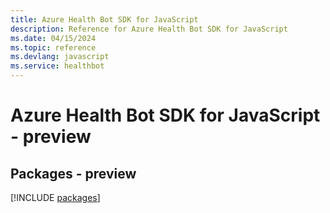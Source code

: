 ```yaml
---
title: Azure Health Bot SDK for JavaScript
description: Reference for Azure Health Bot SDK for JavaScript
ms.date: 04/15/2024
ms.topic: reference
ms.devlang: javascript
ms.service: healthbot
---
```

# Azure Health Bot SDK for JavaScript - preview
## Packages - preview
[!INCLUDE [packages](health-bot-index.md)]